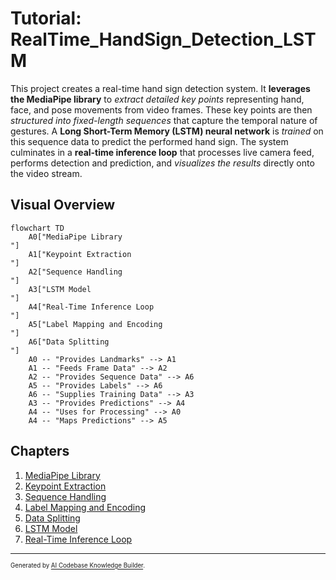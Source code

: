 # Tutorial: RealTime_HandSign_Detection_LSTM

This project creates a real-time hand sign detection system. It **leverages the MediaPipe library** to *extract detailed key points* representing hand, face, and pose movements from video frames. These key points are then *structured into fixed-length sequences* that capture the temporal nature of gestures. A **Long Short-Term Memory (LSTM) neural network** is *trained* on this sequence data to predict the performed hand sign. The system culminates in a **real-time inference loop** that processes live camera feed, performs detection and prediction, and *visualizes the results* directly onto the video stream.


## Visual Overview

```mermaid
flowchart TD
    A0["MediaPipe Library
"]
    A1["Keypoint Extraction
"]
    A2["Sequence Handling
"]
    A3["LSTM Model
"]
    A4["Real-Time Inference Loop
"]
    A5["Label Mapping and Encoding
"]
    A6["Data Splitting
"]
    A0 -- "Provides Landmarks" --> A1
    A1 -- "Feeds Frame Data" --> A2
    A2 -- "Provides Sequence Data" --> A6
    A5 -- "Provides Labels" --> A6
    A6 -- "Supplies Training Data" --> A3
    A3 -- "Provides Predictions" --> A4
    A4 -- "Uses for Processing" --> A0
    A4 -- "Maps Predictions" --> A5
```

## Chapters

1. [MediaPipe Library
](01_mediapipe_library_.md)
2. [Keypoint Extraction
](02_keypoint_extraction_.md)
3. [Sequence Handling
](03_sequence_handling_.md)
4. [Label Mapping and Encoding
](04_label_mapping_and_encoding_.md)
5. [Data Splitting
](05_data_splitting_.md)
6. [LSTM Model
](06_lstm_model_.md)
7. [Real-Time Inference Loop
](07_real_time_inference_loop_.md)

---

<sub><sup>Generated by [AI Codebase Knowledge Builder](https://github.com/The-Pocket/Tutorial-Codebase-Knowledge).</sup></sub>
